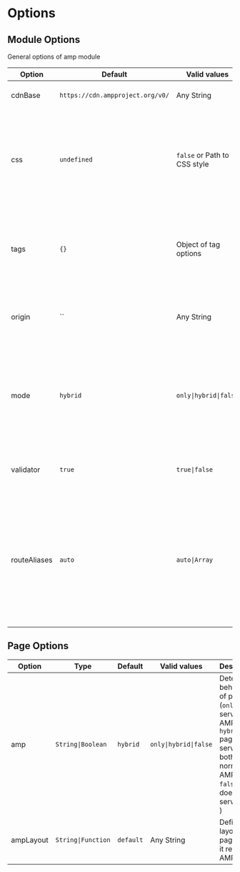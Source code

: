 # Options
## Module Options

General options of amp module  

| Option  | Default | Valid values | Description |
| ------  | ------- | ------------ | ----------- |
| cdnBase | `https://cdn.ampproject.org/v0/` | Any String | A CDN Domain to load AMP elements scripts |
| css     | `undefined` | `false` or Path to CSS style | Custom styles for AMP pages, eg. `~/assets/style/amp-custom.css`. By setting this option to `false`, the module will not remove inline styles, instead it will try to merge all inline styles into a single style tag.|
|  tags   | `{}`    | Object of tag options  | Define new tags or modify current tags, for instance if you want to use `amp-mustache` version 0.1, tags value must be `{ 'amp-mustache': { version: '0.1' } }` |
| origin  | `` | Any String | Main domain of website. Using this AMP modules tries to add missing canonical link for pages. |
| mode    | `hybrid` | `only\|hybrid\|false` | Default behaviour of amp module. (`only` all pages serve in AMP mode by default, `hybrid` pages serves in both normal and AMP mode, `false` pages does not serve AMP by default ) |
| validator    | `true` | `true\|false` | Validate generated HTML of AMP routes on development environment |
| routeAliases    | `auto` | `auto\|Array` | Allows to limit route aliases to only AMP pages. With `auto` the module will create aliases for every route. If your app uses AMP only on a few routes you can provide those routes into an Array. Routes are absolute, without '/amp' prefix, eg. `['/story', '/page2']`  |


## Page Options
| Option | Type | Default | Valid values | Description |
| ------ | ---- | ------- | ------------ | ----------- |
| amp | `String\|Boolean` | `hybrid` | `only\|hybrid\|false` | Determine behaviour of page. (`only` page serve in AMP mode, `hybrid` page serves in both normal and AMP mode, `false` page does not serve AMP ) |
| ampLayout | `String\|Function` | `default` | Any String | Define layout of page when it renders in AMP mode |
